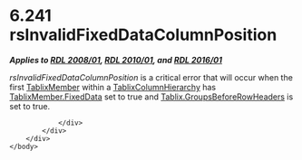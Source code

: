 <html dir="LTR" xmlns:mshelp="http://msdn.microsoft.com/mshelp" xmlns:ddue="http://ddue.schemas.microsoft.com/authoring/2003/5" xmlns:xlink="http://www.w3.org/1999/xlink" xmlns:tool="http://www.microsoft.com/tooltip">
    <head>
        <meta http-equiv="Content-Type" content="text/html; CHARSET=utf-8"></meta>
        <meta name="save" content="history"></meta>
        <title>6.241 rsInvalidFixedDataColumnPosition</title>
        <xml>
            <mshelp:toctitle title="6.241 rsInvalidFixedDataColumnPosition"></mshelp:toctitle>
            <mshelp:rltitle title="[MS-RDL]: rsInvalidFixedDataColumnPosition"></mshelp:rltitle>
            <mshelp:keyword index="A" term="695c008f-809c-4e08-b196-61519b03657c"></mshelp:keyword>
            <mshelp:attr name="DCSext.ContentType" value="open specification"></mshelp:attr>
            <mshelp:attr name="AssetID" value="695c008f-809c-4e08-b196-61519b03657c"></mshelp:attr>
            <mshelp:attr name="TopicType" value="kbRef"></mshelp:attr>
            <mshelp:attr name="DCSext.Title" value="[MS-RDL]: rsInvalidFixedDataColumnPosition" />
        </xml>
    </head>
    <body>
        <div id="header">
            <h1 class="heading">6.241 rsInvalidFixedDataColumnPosition</h1>
        </div>
        <div id="mainSection">
            <div id="mainBody">
                <div id="allHistory" class="saveHistory"></div>
                <div id="sectionSection0" class="section" name="collapseableSection">
                    

<p><b><i>Applies to </i></b><a href="1e855f94-4617-47e4-b89e-0856c6cb420f.htm"><b><i>RDL 2008/01</i></b></a><b><i>,
</i></b><a href="3428e690-a348-4ec7-8a6a-8efb42d2cdee.htm"><b><i>RDL 2010/01</i></b></a><b><i>,
and </i></b><a href="52ce3983-2bfc-4e72-9359-42aaf5fe4509.htm"><b><i>RDL 2016/01</i></b></a></p>

<p><i>rsInvalidFixedDataColumnPosition</i> is a critical error
that will occur when the first <a href="1d8a9691-b173-4e24-9ea9-1f486bc824fd.htm">TablixMember</a> within a <a href="4f5c9261-6652-41b2-81cc-3f6423ce0dbb.htm">TablixColumnHierarchy</a> has <a href="c56879ce-2ad7-48bd-83c5-44d74a9ea543.htm">TablixMember.FixedData</a> set
to true and <a href="331a80e6-fd9f-4e64-87ac-aea39797a718.htm">Tablix.GroupsBeforeRowHeaders</a>
is set to true.</p>


                </div>
            </div>
        </div>
    </body>
</html>